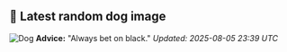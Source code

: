 ## 🐶 Latest random dog image
![Dog](https://images.dog.ceo/breeds/kombai/Kombai-indian-Dog.jpg)
**Advice:** "Always bet on black."
*Updated: 2025-08-05 23:39 UTC*
